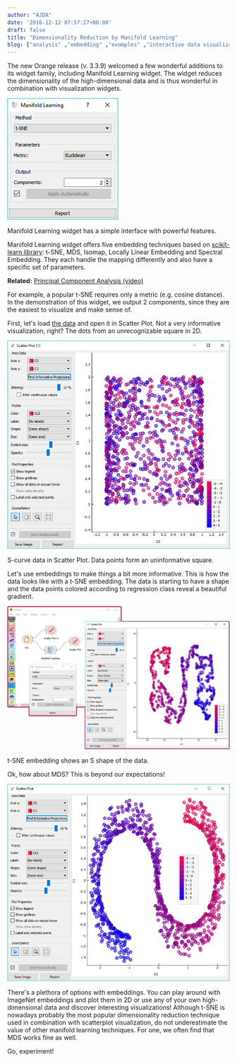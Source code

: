 ```yaml
---
author: "AJDA"
date: '2016-12-12 07:57:27+00:00'
draft: false
title: "Dimensionality Reduction by Manifold Learning"
blog: ["analysis" ,"embedding" ,"examples" ,"interactive data visualization"  ,"orange3" ,"unsupervised" ,"visualization" ,"widget" ]
---
```


The new Orange release (v. 3.3.9) welcomed a few wonderful additions to its widget family, including Manifold Learning widget. The widget reduces the dimensionality of the high-dimensional data and is thus wonderful in combination with visualization widgets.

![](manifold-learning.png)

Manifold Learning widget has a simple interface with powerful features.



Manifold Learning widget offers five embedding techniques based on [scikit-learn library](http://scikit-learn.org/stable/modules/manifold.html): t-SNE, MDS, Isomap, Locally Linear Embedding and Spectral Embedding. They each handle the mapping differently and also have a specific set of parameters.


**Related:** [Principal Component Analysis (video)](https://www.youtube.com/watch?v=OmaAC8a52YI)


For example, a popular t-SNE requires only a metric (e.g. cosine distance). In the demonstration of this widget, we output 2 components, since they are the easiest to visualize and make sense of.

First, let's load [the data](https://raw.githubusercontent.com/ajdapretnar/datasets/master/data/s-manifold.tab) and open it in Scatter Plot. Not a very informative visualization, right? The dots from an unrecognizable square in 2D.

![](SP-normal.png)

S-curve data in Scatter Plot. Data points form an uninformative square.



Let's use embeddings to make things a bit more informative. This is how the data looks like with a t-SNE embedding. The data is starting to have a shape and the data points colored according to regression class reveal a beautiful gradient.

![](manifold-t-sne.png)

t-SNE embedding shows an S shape of the data.



Ok, how about MDS? This is beyond our expectations!

![](SP-mds.png)



There's a plethora of options with embeddings. You can play around with ImageNet embeddings and plot them in 2D or use any of your own high-dimensional data and discover interesting visualizations! Although t-SNE is nowadays probably the most popular dimensionality reduction technique used in combination with scatterplot visualization, do not underestimate the value of other manifold learning techniques. For one, we often find that MDS works fine as well.



Go, experiment!
